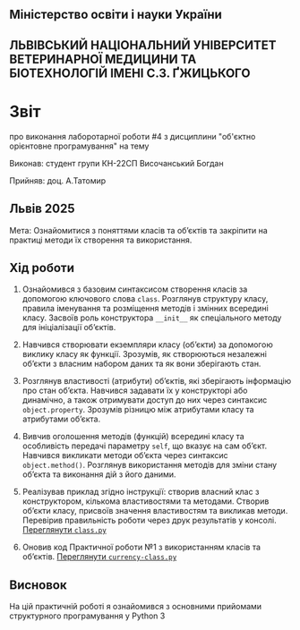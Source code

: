 ## Міністерство освіти і науки України

## ЛЬВІВСЬКИЙ НАЦІОНАЛЬНИЙ УНІВЕРСИТЕТ ВЕТЕРИНАРНОЇ МЕДИЦИНИ ТА БІОТЕХНОЛОГІЙ ІМЕНІ С.З. ҐЖИЦЬКОГО

# Звіт
про виконання лаборотарної роботи #4 з дисциплини "об'єктно орієнтовне програмування" на тему 

Виконав: студент групи КН-22СП Височанський Богдан

Прийняв: доц. А.Татомир

## Львів 2025

Мета: Ознайомитися з поняттями класів та об’єктів та закріпити на практиці методи їх створення та використання.


## Хід роботи

1. Ознайомився з базовим синтаксисом створення класів за допомогою ключового слова `class`. 
   Розглянув структуру класу, правила іменування та розміщення методів і змінних всередині класу. 
   Засвоїв роль конструктора `__init__` як спеціального методу для ініціалізації обʼєктів.


2. Навчився створювати екземпляри класу (обʼєкти) за допомогою виклику класу як функції. 
   Зрозумів, як створюються незалежні обʼєкти з власним набором даних та як вони зберігають стан.

3. Розглянув властивості (атрибути) обʼєктів, які зберігають інформацію про стан обʼєкта. 
   Навчився задавати їх у конструкторі або динамічно, а також отримувати доступ до них через синтаксис `object.property`. 
   Зрозумів різницю між атрибутами класу та атрибутами обʼєкта.

4. Вивчив оголошення методів (функцій) всередині класу та особливість передачі параметру `self`, що вказує на сам обʼєкт. 
   Навчився викликати методи обʼєкта через синтаксис `object.method()`. Розглянув використання методів для зміни стану обʼєкта та виконання дій з його даними.

5. Реалізував приклад згідно інструкції: створив власний клас з конструктором, кількома властивостями та методами. 
   Створив обʼєкти класу, присвоїв значення властивостям та викликав методи. Перевірив правильність роботи через друк результатів у консолі.
   [Переглянути `class.py`](./class.py)

6. Оновив код Практичної роботи №1 з використанням класів та обʼєктів. 
   [Переглянути `currency-class.py`](./currency-class.py)

## Висновок
На цій практичній роботі я ознайомився з основними прийомами структурного програмування у Python 3
